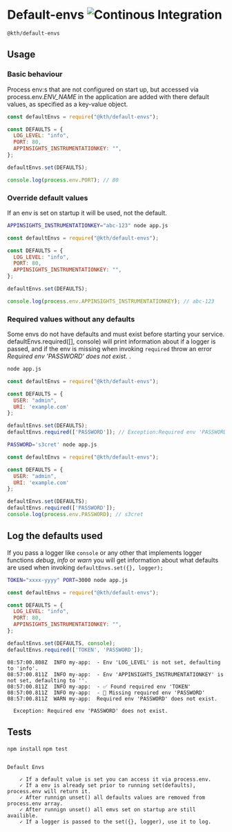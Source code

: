 # Default-envs ![Continous Integration](https://github.com/KTH/default-envs/actions/workflows/main.yml/badge.svg)

`@kth/default-envs`

## Usage

### Basic behaviour
Process env:s that are not configured on start up, but accessed via process.env._ENV_NAME_ in the application are added with there default values, as specified as a key-value object.

```javascript
const defaultEnvs = require("@kth/default-envs");

const DEFAULTS = {
  LOG_LEVEL: "info",
  PORT: 80,
  APPINSIGHTS_INSTRUMENTATIONKEY: "",
};

defaultEnvs.set(DEFAULTS);

console.log(process.env.PORT); // 80
```

### Override default values
If an env is set on startup it will be used, not the default.

```bash
APPINSIGHTS_INSTRUMENTATIONKEY="abc-123" node app.js
```

```javascript
const defaultEnvs = require("@kth/default-envs");

const DEFAULTS = {
  LOG_LEVEL: "info",
  PORT: 80,
  APPINSIGHTS_INSTRUMENTATIONKEY: "",
};

defaultEnvs.set(DEFAULTS);

console.log(process.env.APPINSIGHTS_INSTRUMENTATIONKEY); // abc-123
```

### Required values without any defaults
Some envs do not have defaults and must exist before starting your service. 
defaultEnvs.required([], console) will print information about if a logger is passed, and if the env is missing when invoking `required` throw an error _Required env 'PASSWORD' does not exist._ .

```bash
node app.js
```

```javascript
const defaultEnvs = require("@kth/default-envs");

const DEFAULTS = {
  USER: "admin",
  URI: 'example.com'
};

defaultEnvs.set(DEFAULTS); 
defaultEnvs.required(['PASSWORD']); // Exception:Required env 'PASSWORD' does not exist.
```

```bash
PASSWORD='s3cret' node app.js
```

```javascript
const defaultEnvs = require("@kth/default-envs");

const DEFAULTS = {
  USER: "admin",
  URI: 'example.com'
};

defaultEnvs.set(DEFAULTS); 
defaultEnvs.required(['PASSWORD']);
console.log(process.env.PASSWORD); // s3cret

```

## Log the defaults used

If you pass a logger like `console` or any other that implements logger functions _debug_, _info_ or _warn_ you will get information about what defaults are used when invoking `defaultEnvs.set({}, logger);`

```bash
TOKEN="xxxx-yyyy" PORT=3000 node app.js
```

```javascript
const defaultEnvs = require("@kth/default-envs");

const DEFAULTS = {
  LOG_LEVEL: "info",
  PORT: 80,
  APPINSIGHTS_INSTRUMENTATIONKEY: "",
};

defaultEnvs.set(DEFAULTS, console);
defaultEnvs.required(['TOKEN', 'PASSWORD']); 
```

```log
08:57:00.808Z  INFO my-app:  - Env 'LOG_LEVEL' is not set, defaulting to 'info'.
08:57:00.811Z  INFO my-app:  - Env 'APPINSIGHTS_INSTRUMENTATIONKEY' is not set, defaulting to ''.
08:57:00.811Z  INFO my-app:  - ✅ Found required env 'TOKEN'
08:57:00.811Z  INFO my-app:  - 🚨 Missing required env 'PASSWORD'
08:57:00.811Z  WARN my-app:  Required env 'PASSWORD' does not exist.

  Exception: Required env 'PASSWORD' does not exist.

```

## Tests

`npm install`
`npm test`

```log

Default Envs

    ✓ If a default value is set you can access it via process.env.
    ✓ If a env is already set prior to running set(defaults), process.env will return it.
    ✓ After runnign unset() all defaults values are removed from process.env array.
    ✓ After runnign unset() all emvs set on startup are still availible.
    ✓ If a logger is passed to the set({}, logger), use it to log.

```
